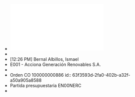 - ![Ficha01_Magnitudes.pdf](../assets/Ficha01_Magnitudes_1675763300898_0.pdf)
-
- [12:26 PM] Bernal Albillos, Ismael
- E001 - Acciona Generación Renovables S.A.
-
- Orden CO 100000000886
  id:: 63f3593d-2fa0-402b-a32f-a50a905a8588
- Partida presupuestaria EN00NERC
-